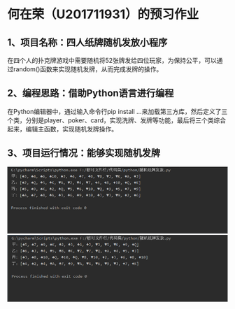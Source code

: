 # 何在荣（U201711931）的预习作业
## 1、项目名称：四人纸牌随机发放小程序
在四个人的扑克牌游戏中需要随机将52张牌发给四位玩家，为保持公平，可以通过random()函数来实现随机发牌，从而完成发牌的操作。
## 2、编程思路：借助Python语言进行编程
在Python编辑器中，通过输入命令行pip install ...来加载第三方库，然后定义了三个类，分别是player、poker、card，实现洗牌、发牌等功能，最后将三个类综合起来，编辑主函数，实现随机发牌操作。
## 3、项目运行情况：能够实现随机发牌
![](picture1.png)
![](picture2.png)